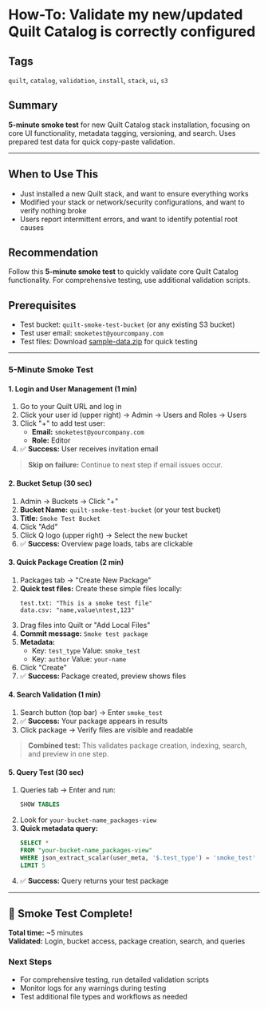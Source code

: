 # How-To: Validate my new/updated Quilt Catalog is correctly configured

## Tags

`quilt`, `catalog`, `validation`, `install`, `stack`, `ui`, `s3`

## Summary

**5-minute smoke test** for new Quilt Catalog stack installation, focusing on core UI functionality, metadata tagging, versioning, and search. Uses prepared test data for quick copy-paste validation.

---

## When to Use This

- Just installed a new Quilt stack, and want to ensure everything works
- Modified your stack or network/security configurations, and want to verify nothing broke
- Users report intermittent errors, and want to identify potential root causes

## Recommendation

Follow this **5-minute smoke test** to quickly validate core Quilt Catalog functionality. For comprehensive testing, use additional validation scripts.

## Prerequisites

- Test bucket: `quilt-smoke-test-bucket` (or any existing S3 bucket)
- Test user email: `smoketest@yourcompany.com`
- Test files: Download [sample-data.zip](https://open.quiltdata.com/b/quilt-example/packages/examples%2Fwellplates/latest) for quick testing

---

### 5-Minute Smoke Test

#### 1. Login and User Management (1 min)

1. Go to your Quilt URL and log in
2. Click your user id (upper right) → Admin → Users and Roles → Users
3. Click "+" to add test user:
   - **Email:** `smoketest@yourcompany.com`
   - **Role:** Editor
4. ✅ **Success:** User receives invitation email

> **Skip on failure:** Continue to next step if email issues occur.

#### 2. Bucket Setup (30 sec)

1. Admin → Buckets → Click "+"
2. **Bucket Name:** `quilt-smoke-test-bucket` (or your test bucket)
3. **Title:** `Smoke Test Bucket`
4. Click "Add"
5. Click Q logo (upper right) → Select the new bucket
6. ✅ **Success:** Overview page loads, tabs are clickable

#### 3. Quick Package Creation (2 min)

1. Packages tab → "Create New Package"
2. **Quick test files:** Create these simple files locally:
   ```
   test.txt: "This is a smoke test file"
   data.csv: "name,value\ntest,123"
   ```
3. Drag files into Quilt or "Add Local Files"
4. **Commit message:** `Smoke test package`
5. **Metadata:**
   - Key: `test_type` Value: `smoke_test`
   - Key: `author` Value: `your-name`
6. Click "Create"
7. ✅ **Success:** Package created, preview shows files

#### 4. Search Validation (1 min)

1. Search button (top bar) → Enter `smoke_test`
2. ✅ **Success:** Your package appears in results
3. Click package → Verify files are visible and readable

> **Combined test:** This validates package creation, indexing, search, and preview in one step.

#### 5. Query Test (30 sec)

1. Queries tab → Enter and run:
   ```sql
   SHOW TABLES
   ```
2. Look for `your-bucket-name_packages-view`
3. **Quick metadata query:**
   ```sql
   SELECT *
   FROM "your-bucket-name_packages-view"
   WHERE json_extract_scalar(user_meta, '$.test_type') = 'smoke_test'
   LIMIT 5
   ```
4. ✅ **Success:** Query returns your test package

---

## 🎉 Smoke Test Complete!

**Total time:** ~5 minutes  
**Validated:** Login, bucket access, package creation, search, and queries

### Next Steps
- For comprehensive testing, run detailed validation scripts
- Monitor logs for any warnings during testing
- Test additional file types and workflows as needed

